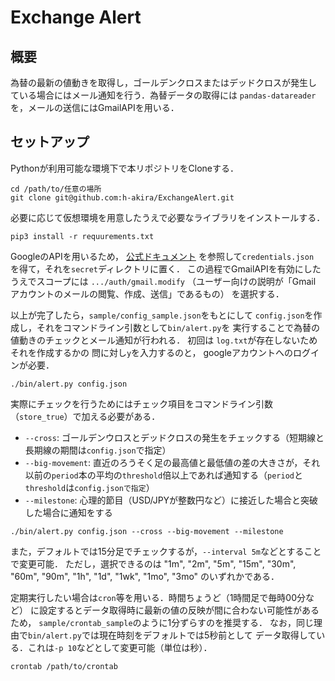 # Exchange Alert
## 概要
為替の最新の値動きを取得し，ゴールデンクロスまたはデッドクロスが発生し
ている場合にはメール通知を行う．為替データの取得には
`pandas-datareader`を，メールの送信にはGmailAPIを用いる．
## セットアップ

Pythonが利用可能な環境下で本リポジトリをCloneする．
```
cd /path/to/任意の場所
git clone git@github.com:h-akira/ExchangeAlert.git
```
必要に応じて仮想環境を用意したうえで必要なライブラリをインストールする．
```
pip3 install -r requurements.txt
```
GoogleのAPIを用いるため，
[公式ドキュメント](https://developers.google.com/gmail/api/quickstart/python?hl=ja)
を参照して`credentials.json `を得て，それを`secret`ディレクトリに置く．
この過程でGmailAPIを有効にしたうえでスコープには
`.../auth/gmail.modify`
（ユーザー向けの説明が「Gmail アカウントのメールの閲覧、作成、送信」であるもの）
を選択する．

以上が完了したら，`sample/config_sample.json`をもとにして
`config.json`を作成し，それをコマンドライン引数として`bin/alert.py`を
実行することで為替の値動きのチェックとメール通知が行われる．
初回は
`log.txt`が存在しないためそれを作成するかの
問に対し`y`を入力するのと，
googleアカウントへのログインが必要．
```
./bin/alert.py config.json
```
実際にチェックを行うためにはチェック項目をコマンドライン引数（`store_true`）で加える必要がある．
- `--cross`: ゴールデンウロスとデッドクロスの発生をチェックする（短期線と長期線の期間は`config.json`で指定）
- `--big-movement`: 直近のろうそく足の最高値と最低値の差の大きさが，それ以前の`period`本の平均の`threshold`倍以上であれば通知する（`period`と`threshold`は`config.jsonで指定`）
- `--milestone`: 心理的節目（USD/JPYが整数円など）に接近した場合と突破した場合に通知をする
```
./bin/alert.py config.json --cross --big-movement --milestone
```
また，デフォルトでは15分足でチェックするが，`--interval 5m`などとすることで変更可能．
ただし，選択できるのは
"1m", "2m", "5m", "15m", "30m", "60m", "90m", "1h", "1d", "1wk", "1mo", "3mo"
のいずれかである．

定期実行したい場合は`cron`等を用いる．時間ちょうど（1時間足で毎時00分など）
に設定するとデータ取得時に最新の値の反映が間に合わない可能性があるため，
`sample/crontab_sample`のように1分ずらすのを推奨する．
なお，同じ理由で`bin/alert.py`では現在時刻をデフォルトでは5秒前として
データ取得している．これは`-p 10`などとして変更可能（単位は秒）．
```
crontab /path/to/crontab
```

